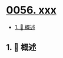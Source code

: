 # [0056. xxx](https://github.com/Tdahuyou/TNotes.sql/tree/main/notes/0056.%20xxx)

<!-- region:toc -->

- [1. 📝 概述](#1--概述)

<!-- endregion:toc -->

## 1. 📝 概述
